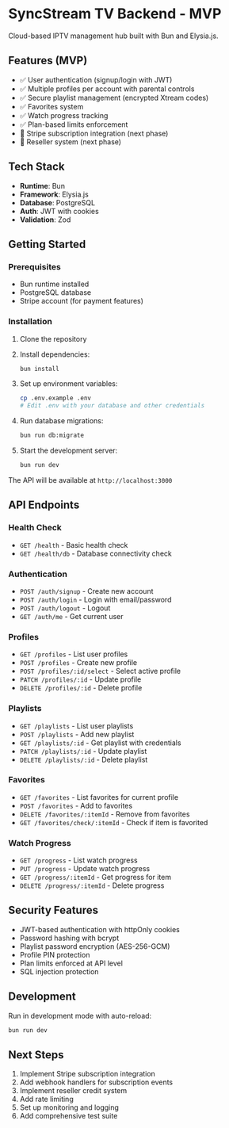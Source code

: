 # SyncStream TV Backend - MVP

Cloud-based IPTV management hub built with Bun and Elysia.js.

## Features (MVP)

- ✅ User authentication (signup/login with JWT)
- ✅ Multiple profiles per account with parental controls
- ✅ Secure playlist management (encrypted Xtream codes)
- ✅ Favorites system
- ✅ Watch progress tracking
- ✅ Plan-based limits enforcement
- 🚧 Stripe subscription integration (next phase)
- 🚧 Reseller system (next phase)

## Tech Stack

- **Runtime**: Bun
- **Framework**: Elysia.js
- **Database**: PostgreSQL
- **Auth**: JWT with cookies
- **Validation**: Zod

## Getting Started

### Prerequisites

- Bun runtime installed
- PostgreSQL database
- Stripe account (for payment features)

### Installation

1. Clone the repository
2. Install dependencies:
   ```bash
   bun install
   ```

3. Set up environment variables:
   ```bash
   cp .env.example .env
   # Edit .env with your database and other credentials
   ```

4. Run database migrations:
   ```bash
   bun run db:migrate
   ```

5. Start the development server:
   ```bash
   bun run dev
   ```

The API will be available at `http://localhost:3000`

## API Endpoints

### Health Check
- `GET /health` - Basic health check
- `GET /health/db` - Database connectivity check

### Authentication
- `POST /auth/signup` - Create new account
- `POST /auth/login` - Login with email/password
- `POST /auth/logout` - Logout
- `GET /auth/me` - Get current user

### Profiles
- `GET /profiles` - List user profiles
- `POST /profiles` - Create new profile
- `POST /profiles/:id/select` - Select active profile
- `PATCH /profiles/:id` - Update profile
- `DELETE /profiles/:id` - Delete profile

### Playlists
- `GET /playlists` - List user playlists
- `POST /playlists` - Add new playlist
- `GET /playlists/:id` - Get playlist with credentials
- `PATCH /playlists/:id` - Update playlist
- `DELETE /playlists/:id` - Delete playlist

### Favorites
- `GET /favorites` - List favorites for current profile
- `POST /favorites` - Add to favorites
- `DELETE /favorites/:itemId` - Remove from favorites
- `GET /favorites/check/:itemId` - Check if item is favorited

### Watch Progress
- `GET /progress` - List watch progress
- `PUT /progress` - Update watch progress
- `GET /progress/:itemId` - Get progress for item
- `DELETE /progress/:itemId` - Delete progress

## Security Features

- JWT-based authentication with httpOnly cookies
- Password hashing with bcrypt
- Playlist password encryption (AES-256-GCM)
- Profile PIN protection
- Plan limits enforced at API level
- SQL injection protection

## Development

Run in development mode with auto-reload:
```bash
bun run dev
```

## Next Steps

1. Implement Stripe subscription integration
2. Add webhook handlers for subscription events
3. Implement reseller credit system
4. Add rate limiting
5. Set up monitoring and logging
6. Add comprehensive test suite